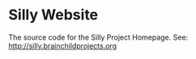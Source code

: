 Silly Website
=============

The source code for the Silly Project Homepage. See: http://silly.brainchildprojects.org
